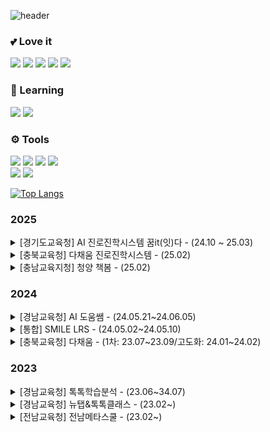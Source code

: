 ![header](https://capsule-render.vercel.app/api?type=venom&color=0:C7C7BA,50:E5E6DC,100:EAEBE4&text=zxxmin&height=150&fontColor=ffffff&stroke=000000)

<h3>💕 Love it</h3>

<img src="https://img.shields.io/badge/React-2a2f39?style=flat&logo=React&logoColor=61DAFB"/> <img src="https://img.shields.io/badge/JavaScript-F7DF1E?style=flat&logo=JavaScript&logoColor=white"/> <img src="https://img.shields.io/badge/HTML-E34F26?style=flat&logo=HTML5&logoColor=white"/> <img src="https://img.shields.io/badge/CSS-1572B6?style=flat&logo=CSS3&logoColor=white"/> <img src="https://img.shields.io/badge/SASS-CC6699?style=flat&logo=SASS&logoColor=white"/>

<h3>📖 Learning</h3>

<img src="https://img.shields.io/badge/Next.js-000000?style=flat&logo=Next.js&logoColor=white"/> <img src="https://img.shields.io/badge/TypeScript-3178C6?style=flat&logo=TypeScript&logoColor=white"/>

<h3>⚙️ Tools</h3>

<img src="https://img.shields.io/badge/VSCode-0078d7?style=flat&logo=visual-studio-code&logoColor=white"/> <img src="https://img.shields.io/badge/Git-F05032?style=flat&logo=git&logoColor=white"/> <img src="https://img.shields.io/badge/Github-181717?style=flat&logo=github&logoColor=white"/> <img src="https://img.shields.io/badge/Notion-ffffff?style=flat&logo=notion&logoColor=black"/><br/>
<img src="https://img.shields.io/badge/Figma-F24E1E?style=flat&logo=figma&logoColor=white"/> <img src="https://img.shields.io/badge/Adobe-FF0000?style=flat&logo=adobe&logoColor=white"/>


[![Top Langs](https://github-readme-stats.vercel.app/api/top-langs/?username=zxxmin&layout=donut)](https://github.com/zxxmin/github-readme-stats)

### 2025
<details markdown="7">
  <summary>[경기도교육청] AI 진로진학시스템 꿈it(잇)다 - (24.10 ~ 25.03)</summary>
  <div>
    <ul>
      <li><b>개발 언어 및 프레임워크/라이브러리</b> : React-18.x, Next.js-14.x, @tanstack/react-query v5, Recoil, App Router</li>
      <li>AI 모의면접 예약 기능 구현</li>
      <li>AI 모의면접 분석 기능 구현</li>
      <li>권한에 따라 기능이 다른 게시판 구현</li>
      <li>OPEN API를 통해 학교 정보를 게시판 형태로 구현 및 위치 정보 지도 구현</li>
    </ul>
  </div>
</details>
<details markdown="8">
  <summary>[충북교육청] 다채움 진로진학시스템 - (25.02)</summary>
  <div>
    <ul>
      <li><b>개발 언어</b> : HTML, SCSS, JavaScript, JSP</li>
      <li>워크넷 시험 기능 구현</li>
      <li>워크넷 시험 결과 기능 구현</li>
    </ul>
  </div>
</details>
<details markdown="9">
  <summary>[충남교육지청] 청양 책봄 - (25.02)</summary>
  <div>
    <ul>
      <li><b>개발 언어</b> : HTML, SCSS, JavaScript, JSP</li>
      <li>자동 승인 반일 경우에만 독서 그룹 바로 입장을 위한 QR 코드 기능 구현</li>
      <li>독서 기록장 기능 구현</li>
    </ul>
  </div>
</details>

### 2024
<details markdown="6">
  <summary>[경남교육청] AI 도움쌤 - (24.05.21~24.06.05)</summary>
  <div>
    <ul>
      <li><b>개발 언어</b> : HTML, SCSS, JavaScript, JSP</li>
      <li>이미지 최적화를 위해 Data URI로 브라우저 캐시 이용</li>
      <li>검색형 AI 챗봇 기능 구현</li>
      <li>질의 및 응답 CRUD 기능 구현</li>
      <li>추천 서비스 기능 구현</li>
      <li>클래스 문법을 활용하여 시큐어 코딩</li>
    </ul>
  </div>
</details>
<details markdown="5">
  <summary>[통합] SMILE LRS - (24.05.02~24.05.10)</summary>
  <div>
    <ul>
      <li><b>개발 언어</b> : HTML, SCSS, JavaScript</li>
      <li>xAPI 결과 데이터 시각화</li>
    </ul>
  </div>
</details>
<details markdown="4">
  <summary>[충북교육청] 다채움 - (1차: 23.07~23.09/고도화: 24.01~24.02)</summary>
  <div>
    <ul>
      <li><b>개발 언어</b> : HTML, SCSS, JavaScript, JSP</li>
      <li>로딩 속도 최적화 (무한 스크롤 기능 구현)</li>
      <li>이미지 최적화를 위해 Data URI로 브라우저 캐시 이용</li>
      <li>채움책방 책 검색 기능 구현</li>
      <li>채움책방 데이터 시각화 기능 구현</li>
      <li>학습심리검사 검사하기 및 검사결과 보기 기능 구현</li>
      <li>학생홈 콘텐츠 및 퀴즈 확인 기능 구현</li>
      <li>수업 및 과제 참여/미참여 인원 확인 기능 구현</li>
      <li>반응형 대응</li>
    </ul>
  </div>
</details>

### 2023
<details markdown="3">
  <summary>[경남교육청] 톡톡학습분석 - (23.06~34.07)</summary>
  <div
    <ul>
      <li><b>개발 언어</b> : HTML, SCSS, JavaScript</li>
      <li>그래프 하드코딩</li>
    </ul>
  </div>
</details>
<details markdown="2">
  <summary>[경남교육청] 뉴탭&톡톡클래스 - (23.02~)</summary>
  <div>
    <ul>
      <li>교사용 개인 정보 동의서 화면 구현</li>
      <li>유지보수</li>
    </ul>
  </div>
</details>
<details markdown="1">
  <summary>[전남교육청] 전남메타스쿨 - (23.02~)</summary>
  <div>
    <ul>
      <li>즐겨찾는 페이지 유지보수</li>
      <li>유지보수</li>
    </ul>
  </div>
</details>


<!--
**zxxmin/zxxmin** is a ✨ _special_ ✨ repository because its `README.md` (this file) appears on your GitHub profile.

Here are some ideas to get you started:

- 🔭 I’m currently working on ...
- 🌱 I’m currently learning ...
- 👯 I’m looking to collaborate on ...
- 🤔 I’m looking for help with ...
- 💬 Ask me about ...
- 📫 How to reach me: ...
- 😄 Pronouns: ...
- ⚡ Fun fact: ...
-->
